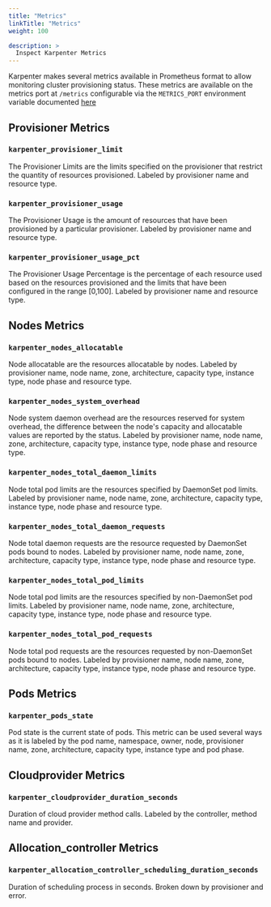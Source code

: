 ```yaml
---
title: "Metrics"
linkTitle: "Metrics"
weight: 100

description: >
  Inspect Karpenter Metrics
---
```

<!-- this document is generated from hack/docs/metrics_gen_docs.go -->
Karpenter makes several metrics available in Prometheus format to allow monitoring cluster provisioning status. These metrics are available on the metrics port at `/metrics` configurable via the `METRICS_PORT` environment variable documented [here](../configuration)
## Provisioner Metrics

### `karpenter_provisioner_limit`
The Provisioner Limits are the limits specified on the provisioner that restrict the quantity of resources provisioned. Labeled by provisioner name and resource type.

### `karpenter_provisioner_usage`
The Provisioner Usage is the amount of resources that have been provisioned by a particular provisioner. Labeled by provisioner name and resource type.

### `karpenter_provisioner_usage_pct`
The Provisioner Usage Percentage is the percentage of each resource used based on the resources provisioned and the limits that have been configured in the range [0,100].  Labeled by provisioner name and resource type.

## Nodes Metrics

### `karpenter_nodes_allocatable`
Node allocatable are the resources allocatable by nodes. Labeled by provisioner name, node name, zone, architecture, capacity type, instance type, node phase and resource type.

### `karpenter_nodes_system_overhead`
Node system daemon overhead are the resources reserved for system overhead, the difference between the node's capacity and allocatable values are reported by the status. Labeled by provisioner name, node name, zone, architecture, capacity type, instance type, node phase and resource type.

### `karpenter_nodes_total_daemon_limits`
Node total pod limits are the resources specified by DaemonSet pod limits. Labeled by provisioner name, node name, zone, architecture, capacity type, instance type, node phase and resource type.

### `karpenter_nodes_total_daemon_requests`
Node total daemon requests are the resource requested by DaemonSet pods bound to nodes. Labeled by provisioner name, node name, zone, architecture, capacity type, instance type, node phase and resource type.

### `karpenter_nodes_total_pod_limits`
Node total pod limits are the resources specified by non-DaemonSet pod limits. Labeled by provisioner name, node name, zone, architecture, capacity type, instance type, node phase and resource type.

### `karpenter_nodes_total_pod_requests`
Node total pod requests are the resources requested by non-DaemonSet pods bound to nodes.  Labeled by provisioner name, node name, zone, architecture, capacity type, instance type, node phase and resource type.

## Pods Metrics

### `karpenter_pods_state`
Pod state is the current state of pods. This metric can be used several ways as it is labeled by the pod name, namespace, owner, node, provisioner name, zone, architecture, capacity type, instance type and pod phase.

## Cloudprovider Metrics

### `karpenter_cloudprovider_duration_seconds`
Duration of cloud provider method calls. Labeled by the controller, method name and provider.

## Allocation_controller Metrics

### `karpenter_allocation_controller_scheduling_duration_seconds`
Duration of scheduling process in seconds. Broken down by provisioner and error.


